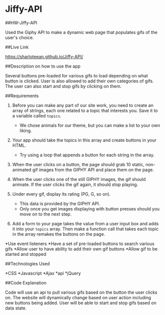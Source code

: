 # Jiffy-API

##HW-Jiffy-API

Used the Giphy API to make a dynamic web page that populates gifs of the user's choice.

##Live Link

https://sharloteean.github.io/Jiffy-API/

##Description on how to use the app

Several buttons pre-loaded for various gifs to load depending on what button is clicked. User is also allowed to add their own categories of gifs. The user can also start and stop gifs by clicking on them.

##Requirements

1. Before you can make any part of our site work, you need to create an array of strings, each one related to a topic that interests you. Save it to a variable called `topics`. 

   * We chose animals for our theme, but you can make a list to your own liking.

2. Your app should take the topics in this array and create buttons in your HTML.

   * Try using a loop that appends a button for each string in the array.

3. When the user clicks on a button, the page should grab 10 static, non-animated gif images from the GIPHY API and place them on the page. 

4. When the user clicks one of the still GIPHY images, the gif should animate. If the user clicks the gif again, it should stop playing.

5. Under every gif, display its rating (PG, G, so on). 

   * This data is provided by the GIPHY API.
   * Only once you get images displaying with button presses should you move on to the next step.

6. Add a form to your page takes the value from a user input box and adds it into your `topics` array. Then make a function call that takes each topic in the array remakes the buttons on the page.

*Use event listeners
*Have a set of pre-loaded buttons to search various gifs
*Allow user to have ability to add their own gif buttons
*Allow gif to be started and stopped

##Technologies Used

*CSS
*Javascript
*Ajax
*api
*jQuery

##Code Explanation

Code will use an api to pull various gifs based on the button the user clicks on. The website will dynamically change based on user action including new buttons being added. User will be able to start and stop gifs based on data state.